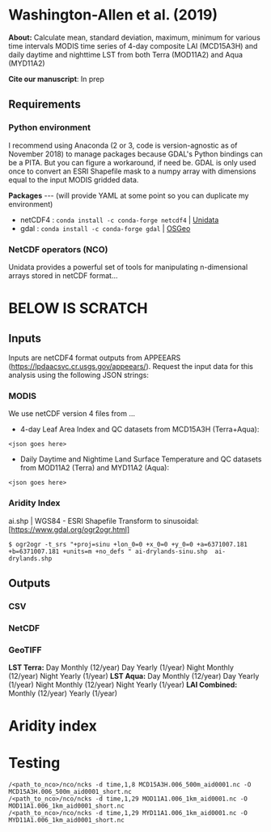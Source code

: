 # Washington-Allen et al. (2019)

**About:** Calculate mean, standard deviation, maximum, minimum for various time intervals MODIS time series of 4-day composite LAI (MCD15A3H) and daily daytime and nighttime LST from both Terra (MOD11A2) and Aqua (MYD11A2)

**Cite our manuscript**: In prep

## Requirements

### Python environment 
I recommend using Anaconda (2 or 3, code is version-agnostic as of November 2018) to manage packages because GDAL's Python bindings can be a PITA. But you can figure a workaround, if need be. GDAL is only used once to convert an ESRI Shapefile mask to a numpy array with dimensions equal to the input MODIS gridded data.

**Packages** --- (will provide YAML at some point  so you can duplicate my environment)
* netCDF4 : 	```conda install -c conda-forge netcdf4``` | [Unidata](http://unidata.github.io/netcdf4-python/)
* gdal : ```conda install -c conda-forge gdal``` | [OSGeo](https://gdal.org/python/)

### NetCDF operators (NCO)
Unidata provides a powerful set of tools for manipulating n-dimensional arrays stored in netCDF format...

# 
# 
# 

# BELOW IS SCRATCH



































## Inputs
Inputs are netCDF4 format outputs from APPEEARS (https://lpdaacsvc.cr.usgs.gov/appeears/). Request the input data for this analysis using the following JSON strings:
### MODIS 
We use netCDF version 4  files from ...

* 4-day Leaf Area Index and QC datasets from MCD15A3H (Terra+Aqua):
```
<json goes here>
```
* Daily Daytime and Nightime Land Surface Temperature and QC datasets from MOD11A2 (Terra) and MYD11A2 (Aqua):
```
<json goes here>
```
### Aridity Index
ai.shp | WGS84 - ESRI Shapefile
Transform to sinusoidal: [https://www.gdal.org/ogr2ogr.html]
```
$ ogr2ogr -t_srs "+proj=sinu +lon_0=0 +x_0=0 +y_0=0 +a=6371007.181 +b=6371007.181 +units=m +no_defs " ai-drylands-sinu.shp  ai-drylands.shp
```



## Outputs
### CSV
### NetCDF
### GeoTIFF
**LST Terra:**
Day Monthly (12/year)
Day Yearly (1/year)
Night Monthly (12/year)
Night Yearly (1/year)
**LST Aqua:**
Day Monthly (12/year)
Day Yearly (1/year)
Night Monthly (12/year)
Night Yearly (1/year)
**LAI Combined:**
Monthly (12/year)
Yearly (1/year)

# Aridity index


# Testing
```
/<path_to_nco>/nco/ncks -d time,1,8 MCD15A3H.006_500m_aid0001.nc -O MCD15A3H.006_500m_aid0001_short.nc
/<path_to_nco>/nco/ncks -d time,1,29 MOD11A1.006_1km_aid0001.nc -O MOD11A1.006_1km_aid0001_short.nc
/<path_to_nco>/nco/ncks -d time,1,29 MYD11A1.006_1km_aid0001.nc -O MYD11A1.006_1km_aid0001_short.nc
```


<!--stackedit_data:
eyJoaXN0b3J5IjpbNTI4NTk1MTkyLDEzMTc0OTc4MzgsLTE0MD
kxNTYyMjgsLTg4MjA5Njc4OCwtMTYyMTg3MTQyNywtOTA0NDM2
NzU2XX0=
-->
